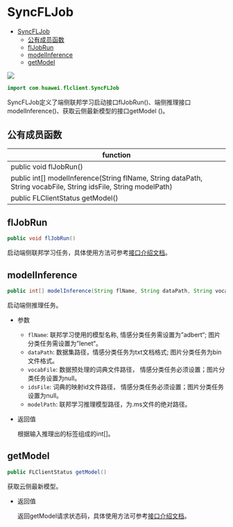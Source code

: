 # SyncFLJob

<!-- TOC -->

- [SyncFLJob](#syncfljob)
    - [公有成员函数](#公有成员函数)
    - [flJobRun](#fljobrun)
    - [modelInference](#modelinference)
    - [getModel](#getmodel)

<!-- /TOC -->

<a href="https://gitee.com/mindspore/docs/blob/r1.3/docs/federated/api/source_zh_cn/java_api_syncfljob.md" target="_blank"><img src="https://gitee.com/mindspore/docs/raw/r1.3/resource/_static/logo_source.png"></a>

```java
import com.huawei.flclient.SyncFLJob
```

SyncFLJob定义了端侧联邦学习启动接口flJobRun()、端侧推理接口modelInference()、获取云侧最新模型的接口getModel ()。

## 公有成员函数

| **function**                                                 |
| ------------------------------------------------------------ |
| public void flJobRun()                                       |
| public int[] modelInference(String flName, String dataPath, String vocabFile, String idsFile, String modelPath) |
| public FLClientStatus getModel()                             |

## flJobRun

```java
public void flJobRun()
```

启动端侧联邦学习任务，具体使用方法可参考[接口介绍文档](https://www.mindspore.cn/federated/api/zh-CN/r1.3/interface_description_federated_client.html)。

## modelInference

```java
public int[] modelInference(String flName, String dataPath, String vocabFile, String idsFile, String modelPath)
```

启动端侧推理任务。

- 参数

    - `flName`: 联邦学习使用的模型名称, 情感分类任务需设置为”adbert“; 图片分类任务需设置为”lenet“。
    - `dataPath`: 数据集路径，情感分类任务为txt文档格式; 图片分类任务为bin文件格式。
    - `vocabFile`: 数据预处理的词典文件路径， 情感分类任务必须设置；图片分类任务设置为null。
    - `idsFile`: 词典的映射id文件路径， 情感分类任务必须设置；图片分类任务设置为null。
    - `modelPath`: 联邦学习推理模型路径，为.ms文件的绝对路径。

- 返回值

  根据输入推理出的标签组成的int[]。

## getModel

```java
public FLClientStatus getModel()
```

获取云侧最新模型。

- 返回值

  返回getModel请求状态码，具体使用方法可参考[接口介绍文档](https://www.mindspore.cn/federated/api/zh-CN/r1.3/interface_description_federated_client.html)。